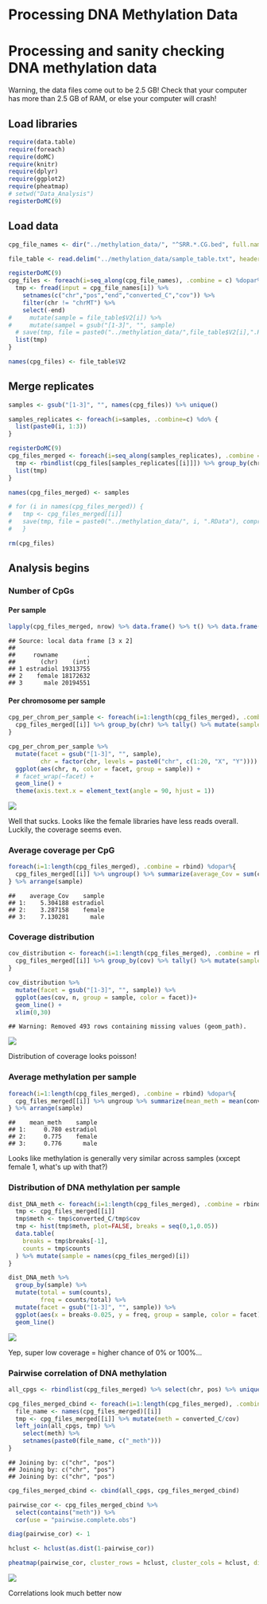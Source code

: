 # Processing DNA Methylation Data

# Processing and sanity checking DNA methylation data

Warning, the data files come out to be 2.5 GB! Check that your computer has more than 2.5 GB of RAM, or else your computer will crash!

## Load libraries


```r
require(data.table)
require(foreach)
require(doMC)
require(knitr)
require(dplyr)
require(ggplot2)
require(pheatmap)
# setwd("Data_Analysis")
registerDoMC(9)
```

## Load data


```r
cpg_file_names <- dir("../methylation_data/", "^SRR.*.CG.bed", full.names = T)

file_table <- read.delim("../methylation_data/sample_table.txt", header = FALSE) %>% arrange(V1)

registerDoMC(9)
cpg_files <- foreach(i=seq_along(cpg_file_names), .combine = c) %dopar% {
  tmp <- fread(input = cpg_file_names[i]) %>% 
    setnames(c("chr","pos","end","converted_C","cov")) %>% 
    filter(chr != "chrMT") %>%
    select(-end)
#     mutate(sample = file_table$V2[i]) %>%
#     mutate(sampel = gsub("[1-3]", "", sample)
  # save(tmp, file = paste0("../methylation_data/",file_table$V2[i],".RData"), compress = TRUE)
  list(tmp)
}

names(cpg_files) <- file_table$V2
```

## Merge replicates


```r
samples <- gsub("[1-3]", "", names(cpg_files)) %>% unique()

samples_replicates <- foreach(i=samples, .combine=c) %do% {
  list(paste0(i, 1:3))
} 

registerDoMC(9)
cpg_files_merged <- foreach(i=seq_along(samples_replicates), .combine = c) %do% {
  tmp <- rbindlist(cpg_files[samples_replicates[[i]]]) %>% group_by(chr, pos) %>% summarize(converted_C = sum(converted_C), cov = sum(cov))
  list(tmp)
}

names(cpg_files_merged) <- samples

# for (i in names(cpg_files_merged)) { 
#   tmp <- cpg_files_merged[[i]]
#   save(tmp, file = paste0("../methylation_data/", i, ".RData"), compress = TRUE)
#   }

rm(cpg_files)
```

## Analysis begins

### Number of CpGs

#### Per sample


```r
lapply(cpg_files_merged, nrow) %>% data.frame() %>% t() %>% data.frame() %>% add_rownames() %>% arrange(rowname)
```

```
## Source: local data frame [3 x 2]
## 
##     rowname        .
##       (chr)    (int)
## 1 estradiol 19313755
## 2    female 18172632
## 3      male 20194551
```

#### Per chromosome per sample


```r
cpg_per_chrom_per_sample <- foreach(i=1:length(cpg_files_merged), .combine = rbind) %dopar%{
  cpg_files_merged[[i]] %>% group_by(chr) %>% tally() %>% mutate(sample = names(cpg_files_merged)[i])
} 

cpg_per_chrom_per_sample %>% 
  mutate(facet = gsub("[1-3]", "", sample),
         chr = factor(chr, levels = paste0("chr", c(1:20, "X", "Y")))) %>%
  ggplot(aes(chr, n, color = facet, group = sample)) +
  # facet_wrap(~facet) +
  geom_line() +
  theme(axis.text.x = element_text(angle = 90, hjust = 1))
```

![](1-Methylation_sanity_check_files/figure-html/cpg_per_chrom_per_sample-1.png)

Well that sucks. Looks like the female libraries have less reads overall. Luckily, the coverage seems even.

### Average coverage per CpG


```r
foreach(i=1:length(cpg_files_merged), .combine = rbind) %dopar%{
  cpg_files_merged[[i]] %>% ungroup() %>% summarize(average_Cov = sum(cov)/n()) %>% mutate(sample = names(cpg_files_merged)[i])
} %>% arrange(sample)
```

```
##    average_Cov    sample
## 1:    5.304188 estradiol
## 2:    3.287158    female
## 3:    7.130281      male
```

### Coverage distribution


```r
cov_distribution <- foreach(i=1:length(cpg_files_merged), .combine = rbind) %dopar%{
  cpg_files_merged[[i]] %>% group_by(cov) %>% tally() %>% mutate(sample = names(cpg_files_merged)[i])
}

cov_distribution %>%
  mutate(facet = gsub("[1-3]", "", sample)) %>%
  ggplot(aes(cov, n, group = sample, color = facet))+
  geom_line() +
  xlim(0,30)
```

```
## Warning: Removed 493 rows containing missing values (geom_path).
```

![](1-Methylation_sanity_check_files/figure-html/cov_distribution-1.png)

Distribution of coverage looks poisson!

### Average methylation per sample


```r
foreach(i=1:length(cpg_files_merged), .combine = rbind) %dopar%{
  cpg_files_merged[[i]] %>% ungroup %>% summarize(mean_meth = mean(converted_C/cov) %>% round(3)) %>% mutate(sample = names(cpg_files_merged)[i])
} %>% arrange(sample)
```

```
##    mean_meth    sample
## 1:     0.780 estradiol
## 2:     0.775    female
## 3:     0.776      male
```

Looks like methylation is generally very similar across samples (xxcept female 1, what's up with that?)

### Distribution of DNA methylation per sample


```r
dist_DNA_meth <- foreach(i=1:length(cpg_files_merged), .combine = rbind) %dopar%{
  tmp <- cpg_files_merged[[i]]
  tmp$meth <- tmp$converted_C/tmp$cov
  tmp <- hist(tmp$meth, plot=FALSE, breaks = seq(0,1,0.05))
  data.table(
    breaks = tmp$breaks[-1],
    counts = tmp$counts 
  ) %>% mutate(sample = names(cpg_files_merged)[i])
}

dist_DNA_meth %>%
  group_by(sample) %>%
  mutate(total = sum(counts),
         freq = counts/total) %>%
  mutate(facet = gsub("[1-3]", "", sample)) %>%
  ggplot(aes(x = breaks-0.025, y = freq, group = sample, color = facet)) +
  geom_line()
```

![](1-Methylation_sanity_check_files/figure-html/dist_DNA_meth-1.png)

Yep, super low coverage = higher chance of 0% or 100%...

### Pairwise correlation of DNA methylation


```r
all_cpgs <- rbindlist(cpg_files_merged) %>% select(chr, pos) %>% unique()

cpg_files_merged_cbind <- foreach(i=1:length(cpg_files_merged), .combine = cbind) %do% {
  file_name <- names(cpg_files_merged)[[i]]
  tmp <- cpg_files_merged[[i]] %>% mutate(meth = converted_C/cov)
  left_join(all_cpgs, tmp) %>%
    select(meth) %>%
    setnames(paste0(file_name, c("_meth")))
}
```

```
## Joining by: c("chr", "pos")
## Joining by: c("chr", "pos")
## Joining by: c("chr", "pos")
```

```r
cpg_files_merged_cbind <- cbind(all_cpgs, cpg_files_merged_cbind)
```


```r
pairwise_cor <- cpg_files_merged_cbind %>%
  select(contains("meth")) %>%
  cor(use = "pairwise.complete.obs")

diag(pairwise_cor) <- 1

hclust <- hclust(as.dist(1-pairwise_cor))

pheatmap(pairwise_cor, cluster_rows = hclust, cluster_cols = hclust, display_numbers = T)
```

![](1-Methylation_sanity_check_files/figure-html/pairwise_cor-1.png)

Correlations look much better now




